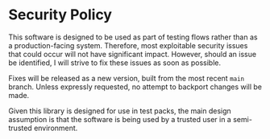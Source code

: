 # Security Policy

This software is designed to be used as part of testing flows
rather than as a production-facing system. Therefore, most
exploitable security issues that could occur will not have
significant impact. However, should an issue be identified, I
will strive to fix these issues as soon as possible.

Fixes will be released as a new version, built from the most
recent `main` branch. Unless expressly requested, no attempt
to backport changes will be made.

Given this library is designed for use in test packs, the main
design assumption is that the software is being used by a
trusted user in a semi-trusted environment.
